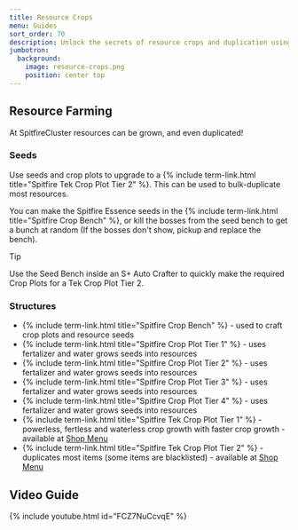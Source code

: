 ```yaml
---
title: Resource Crops
menu: Guides
sort_order: 70
description: Unlock the secrets of resource crops and duplication using Spitfire crop plots and seeds. 
jumbotron:
  background:
    image: resource-crops.png
    position: center top
---
```


## Resource Farming

At SpitfireCluster resources can be grown, and even duplicated!

### Seeds

Use seeds and crop plots to upgrade to a {% include term-link.html title="Spitfire Tek Crop Plot Tier 2" %}.  This can be used to bulk-duplicate most resources.

You can make the Spitfire Essence seeds in the {% include term-link.html title="Spitfire Crop Bench" %}, or kill the bosses from the seed bench to get a bunch at random (If the bosses don't show, pickup and replace the bench).

<div class="markdown-alert markdown-alert-tip">
<p class="markdown-alert-title">Tip</p>
<p>Use the Seed Bench inside an S+ Auto Crafter to quickly make the required Crop Plots for a Tek Crop Plot Tier 2.</p>
</div>

### Structures

- {% include term-link.html title="Spitfire Crop Bench" %} - used to craft crop plots and resource seeds
- {% include term-link.html title="Spitfire Crop Plot Tier 1" %} - uses fertalizer and water grows seeds into resources
- {% include term-link.html title="Spitfire Crop Plot Tier 2" %} - uses fertalizer and water grows seeds into resources
- {% include term-link.html title="Spitfire Crop Plot Tier 3" %} - uses fertalizer and water grows seeds into resources
- {% include term-link.html title="Spitfire Crop Plot Tier 4" %} - uses fertalizer and water grows seeds into resources
- {% include term-link.html title="Spitfire Tek Crop Plot Tier 1" %} - powerless, fertless and waterless crop growth with faster crop growth - available at [Shop Menu](../shop-menu)
- {% include term-link.html title="Spitfire Tek Crop Plot Tier 2" %} - duplicates most items (some items are blacklisted) - available at [Shop Menu](../shop-menu)

## Video Guide

{% include youtube.html id="FCZ7NuCcvqE" %}
